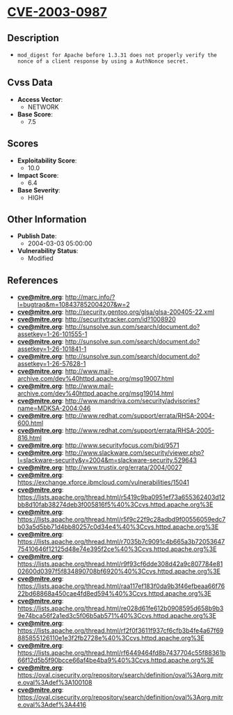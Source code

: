 
# [CVE-2003-0987](https://cve.mitre.org/cgi-bin/cvename.cgi?name=CVE-2003-0987)

## Description

- `mod_digest for Apache before 1.3.31 does not properly verify the nonce of a client response by using a AuthNonce secret.`

## Cvss Data

- **Access Vector**:
  - NETWORK
- **Base Score**:
  - 7.5

## Scores

- **Exploitability Score**:
  - 10.0
- **Impact Score**:
  - 6.4
- **Base Severity**:
  - HIGH

## Other Information

- **Publish Date**:
  - 2004-03-03 05:00:00
- **Vulnerability Status**:
  - Modified

## References

- **cve@mitre.org**: http://marc.info/?l=bugtraq&m=108437852004207&w=2
- **cve@mitre.org**: http://security.gentoo.org/glsa/glsa-200405-22.xml
- **cve@mitre.org**: http://securitytracker.com/id?1008920
- **cve@mitre.org**: http://sunsolve.sun.com/search/document.do?assetkey=1-26-101555-1
- **cve@mitre.org**: http://sunsolve.sun.com/search/document.do?assetkey=1-26-101841-1
- **cve@mitre.org**: http://sunsolve.sun.com/search/document.do?assetkey=1-26-57628-1
- **cve@mitre.org**: http://www.mail-archive.com/dev%40httpd.apache.org/msg19007.html
- **cve@mitre.org**: http://www.mail-archive.com/dev%40httpd.apache.org/msg19014.html
- **cve@mitre.org**: http://www.mandriva.com/security/advisories?name=MDKSA-2004:046
- **cve@mitre.org**: http://www.redhat.com/support/errata/RHSA-2004-600.html
- **cve@mitre.org**: http://www.redhat.com/support/errata/RHSA-2005-816.html
- **cve@mitre.org**: http://www.securityfocus.com/bid/9571
- **cve@mitre.org**: http://www.slackware.com/security/viewer.php?l=slackware-security&y=2004&m=slackware-security.529643
- **cve@mitre.org**: http://www.trustix.org/errata/2004/0027
- **cve@mitre.org**: https://exchange.xforce.ibmcloud.com/vulnerabilities/15041
- **cve@mitre.org**: https://lists.apache.org/thread.html/r5419c9ba0951ef73a655362403d12bb8d10fab38274deb3f005816f5%40%3Ccvs.httpd.apache.org%3E
- **cve@mitre.org**: https://lists.apache.org/thread.html/r5f9c22f9c28adbd9f00556059edc7b03a5d5bb71d4bb80257c0d34e4%40%3Ccvs.httpd.apache.org%3E
- **cve@mitre.org**: https://lists.apache.org/thread.html/r7035b7c9091c4b665a3b7205364775410646f12125d48e74e395f2ce%40%3Ccvs.httpd.apache.org%3E
- **cve@mitre.org**: https://lists.apache.org/thread.html/r9f93cf6dde308d42a9c807784e8102600d0397f5f834890708bf6920%40%3Ccvs.httpd.apache.org%3E
- **cve@mitre.org**: https://lists.apache.org/thread.html/raa117ef183f0da9b3f46efbeaa66f7622bd68868a450cae4fd8ed594%40%3Ccvs.httpd.apache.org%3E
- **cve@mitre.org**: https://lists.apache.org/thread.html/re028d61fe612b0908595d658b9b39e74bca56f2a1ed3c5f06b5ab571%40%3Ccvs.httpd.apache.org%3E
- **cve@mitre.org**: https://lists.apache.org/thread.html/rf2f0f3611f937cf6cfb3b4fe4a67f69885855126110e1e3f2fb2728e%40%3Ccvs.httpd.apache.org%3E
- **cve@mitre.org**: https://lists.apache.org/thread.html/rf6449464fd8b7437704c55f88361b66f12d5b5f90bcce66af4be4ba9%40%3Ccvs.httpd.apache.org%3E
- **cve@mitre.org**: https://oval.cisecurity.org/repository/search/definition/oval%3Aorg.mitre.oval%3Adef%3A100108
- **cve@mitre.org**: https://oval.cisecurity.org/repository/search/definition/oval%3Aorg.mitre.oval%3Adef%3A4416
